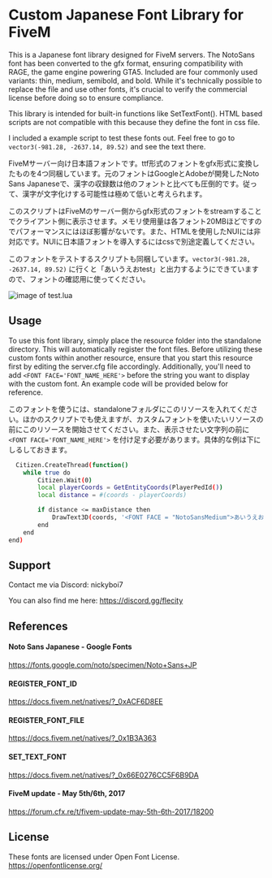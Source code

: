 
# Custom Japanese Font Library for FiveM


This is a Japanese font library designed for FiveM servers. The NotoSans font has been converted to the gfx format, ensuring compatibility with RAGE, the game engine powering GTA5. Included are four commonly used variants: thin, medium, semibold, and bold. While it's technically possible to replace the file and use other fonts, it's crucial to verify the commercial license before doing so to ensure compliance.

This library is intended for built-in functions like SetTextFont(). HTML based scripts are not compatible with this because they define the font in css file.

I included a example script to test these fonts out. Feel free to go to `vector3(-981.28, -2637.14, 89.52)` and see the text there.

FiveMサーバー向け日本語フォントです。ttf形式のフォントをgfx形式に変換したものを4つ同梱しています。元のフォントはGoogleとAdobeが開発したNoto Sans Japaneseで、漢字の収録数は他のフォントと比べても圧倒的です。従って、漢字が文字化けする可能性は極めて低いと考えられます。

このスクリプトはFiveMのサーバー側からgfx形式のフォントをstreamすることでクライアント側に表示させます。メモリ使用量は各フォント20MBほどですのでパフォーマンスにはほぼ影響がないです。また、HTMLを使用したNUIには非対応です。NUIに日本語フォントを導入するにはcssで別途定義してください。

このフォントをテストするスクリプトも同梱しています。`vector3(-981.28, -2637.14, 89.52)` に行くと「あいうえおtest」と出力するようにできていますので、フォントの確認用に使ってください。

![image of test.lua](https://github.com/inoue-773/NB_JpFontFiveM/blob/image/aiueotest.png)
## Usage

To use this font library, simply place the resource folder into the standalone directory. This will automatically register the font files. Before utilizing these custom fonts within another resource, ensure that you start this resource first by editing the server.cfg file accordingly. Additionally, you'll need to add `<FONT FACE='FONT_NAME_HERE'>` before the string you want to display with the custom font. An example code will be provided below for reference.

このフォントを使うには、standaloneフォルダにこのリソースを入れてください。ほかのスクリプトでも使えますが、カスタムフォントを使いたいリソースの前にこのリソースを開始させてください。また、表示させたい文字列の前に `<FONT FACE='FONT_NAME_HERE'>` を付け足す必要があります。具体的な例は下にしるしておきます。


```bash
  Citizen.CreateThread(function()
    while true do
        Citizen.Wait(0)
        local playerCoords = GetEntityCoords(PlayerPedId())
        local distance = #(coords - playerCoords)

        if distance <= maxDistance then
            DrawText3D(coords, '<FONT FACE = "NotoSansMedium">あいうえおtest')
        end
    end
end)
```




## Support

Contact me via Discord: nickyboi7

You can also find me here: https://discord.gg/flecity
## References

#### Noto Sans Japanese - Google Fonts
https://fonts.google.com/noto/specimen/Noto+Sans+JP

#### REGISTER_FONT_ID
https://docs.fivem.net/natives/?_0xACF6D8EE

#### REGISTER_FONT_FILE
https://docs.fivem.net/natives/?_0x1B3A363

#### SET_TEXT_FONT
https://docs.fivem.net/natives/?_0x66E0276CC5F6B9DA

#### FiveM update - May 5th/6th, 2017
https://forum.cfx.re/t/fivem-update-may-5th-6th-2017/18200



## License

These fonts are licensed under Open Font License.
https://openfontlicense.org/